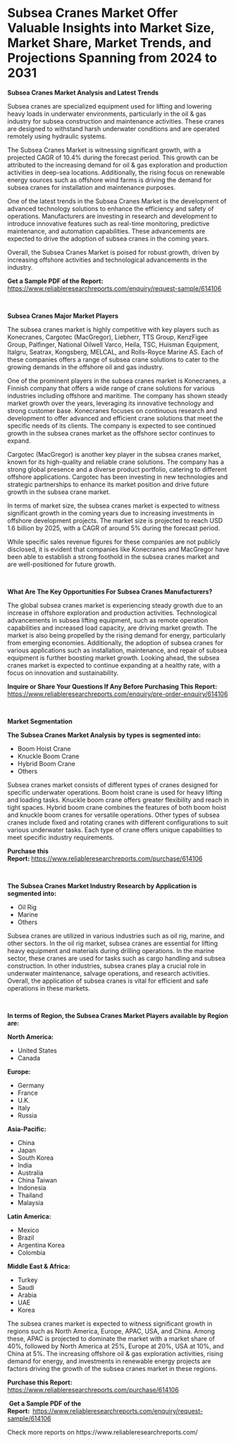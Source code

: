 <p><h1>Subsea Cranes Market Offer Valuable Insights into Market Size, Market Share, Market Trends, and Projections Spanning from 2024 to 2031</h1></p><p><strong>Subsea Cranes Market Analysis and Latest Trends</strong></p>
<p><p>Subsea cranes are specialized equipment used for lifting and lowering heavy loads in underwater environments, particularly in the oil & gas industry for subsea construction and maintenance activities. These cranes are designed to withstand harsh underwater conditions and are operated remotely using hydraulic systems.</p><p>The Subsea Cranes Market is witnessing significant growth, with a projected CAGR of 10.4% during the forecast period. This growth can be attributed to the increasing demand for oil & gas exploration and production activities in deep-sea locations. Additionally, the rising focus on renewable energy sources such as offshore wind farms is driving the demand for subsea cranes for installation and maintenance purposes.</p><p>One of the latest trends in the Subsea Cranes Market is the development of advanced technology solutions to enhance the efficiency and safety of operations. Manufacturers are investing in research and development to introduce innovative features such as real-time monitoring, predictive maintenance, and automation capabilities. These advancements are expected to drive the adoption of subsea cranes in the coming years.</p><p>Overall, the Subsea Cranes Market is poised for robust growth, driven by increasing offshore activities and technological advancements in the industry.</p></p>
<p><strong>Get a Sample PDF of the Report:&nbsp;</strong> <a href="https://www.reliableresearchreports.com/enquiry/request-sample/614106">https://www.reliableresearchreports.com/enquiry/request-sample/614106</a></p>
<p>&nbsp;</p>
<p><strong>Subsea Cranes Major Market Players</strong></p>
<p><p>The subsea cranes market is highly competitive with key players such as Konecranes, Cargotec (MacGregor), Liebherr, TTS Group, KenzFigee Group, Palfinger, National Oilwell Varco, Heila, TSC, Huisman Equipment, Italgru, Seatrax, Kongsberg, MELCAL, and Rolls-Royce Marine AS. Each of these companies offers a range of subsea crane solutions to cater to the growing demands in the offshore oil and gas industry.</p><p>One of the prominent players in the subsea cranes market is Konecranes, a Finnish company that offers a wide range of crane solutions for various industries including offshore and maritime. The company has shown steady market growth over the years, leveraging its innovative technology and strong customer base. Konecranes focuses on continuous research and development to offer advanced and efficient crane solutions that meet the specific needs of its clients. The company is expected to see continued growth in the subsea cranes market as the offshore sector continues to expand.</p><p>Cargotec (MacGregor) is another key player in the subsea cranes market, known for its high-quality and reliable crane solutions. The company has a strong global presence and a diverse product portfolio, catering to different offshore applications. Cargotec has been investing in new technologies and strategic partnerships to enhance its market position and drive future growth in the subsea crane market.</p><p>In terms of market size, the subsea cranes market is expected to witness significant growth in the coming years due to increasing investments in offshore development projects. The market size is projected to reach USD 1.6 billion by 2025, with a CAGR of around 5% during the forecast period.</p><p>While specific sales revenue figures for these companies are not publicly disclosed, it is evident that companies like Konecranes and MacGregor have been able to establish a strong foothold in the subsea cranes market and are well-positioned for future growth.</p></p>
<p>&nbsp;</p>
<p><strong>What Are The Key Opportunities For Subsea Cranes Manufacturers?</strong></p>
<p><p>The global subsea cranes market is experiencing steady growth due to an increase in offshore exploration and production activities. Technological advancements in subsea lifting equipment, such as remote operation capabilities and increased load capacity, are driving market growth. The market is also being propelled by the rising demand for energy, particularly from emerging economies. Additionally, the adoption of subsea cranes for various applications such as installation, maintenance, and repair of subsea equipment is further boosting market growth. Looking ahead, the subsea cranes market is expected to continue expanding at a healthy rate, with a focus on innovation and sustainability.</p></p>
<p><strong>Inquire or Share Your Questions If Any Before Purchasing This Report:</strong> <a href="https://www.reliableresearchreports.com/enquiry/pre-order-enquiry/614106">https://www.reliableresearchreports.com/enquiry/pre-order-enquiry/614106</a></p>
<p>&nbsp;</p>
<p><strong>Market Segmentation</strong></p>
<p><strong>The Subsea Cranes Market Analysis by types is segmented into:</strong></p>
<p><ul><li>Boom Hoist Crane</li><li>Knuckle Boom Crane</li><li>Hybrid Boom Crane</li><li>Others</li></ul></p>
<p><p>Subsea cranes market consists of different types of cranes designed for specific underwater operations. Boom hoist crane is used for heavy lifting and loading tasks. Knuckle boom crane offers greater flexibility and reach in tight spaces. Hybrid boom crane combines the features of both boom hoist and knuckle boom cranes for versatile operations. Other types of subsea cranes include fixed and rotating cranes with different configurations to suit various underwater tasks. Each type of crane offers unique capabilities to meet specific industry requirements.</p></p>
<p><strong>Purchase this Report:&nbsp;</strong><a href="https://www.reliableresearchreports.com/purchase/614106">https://www.reliableresearchreports.com/purchase/614106</a></p>
<p>&nbsp;</p>
<p><strong>The Subsea Cranes Market Industry Research by Application is segmented into:</strong></p>
<p><ul><li>Oil Rig</li><li>Marine</li><li>Others</li></ul></p>
<p><p>Subsea cranes are utilized in various industries such as oil rig, marine, and other sectors. In the oil rig market, subsea cranes are essential for lifting heavy equipment and materials during drilling operations. In the marine sector, these cranes are used for tasks such as cargo handling and subsea construction. In other industries, subsea cranes play a crucial role in underwater maintenance, salvage operations, and research activities. Overall, the application of subsea cranes is vital for efficient and safe operations in these markets.</p></p>
<p>&nbsp;</p>
<p><strong>In terms of Region, the Subsea Cranes Market Players available by Region are:</strong></p>
<p>
    <p> <strong> North America: </strong>
        <ul>
            <li>United States</li>
            <li>Canada</li>
        </ul>
        </p> 
    <p> <strong> Europe: </strong>
        <ul>
            <li>Germany</li>
            <li>France</li>
            <li>U.K.</li>
            <li>Italy</li>
            <li>Russia</li>
        </ul>
        </p> 
    <p> <strong> Asia-Pacific: </strong>
        <ul>
            <li>China</li>
            <li>Japan</li>
            <li>South Korea</li>
            <li>India</li>
            <li>Australia</li>
            <li>China Taiwan</li>
            <li>Indonesia</li>
            <li>Thailand</li>
            <li>Malaysia</li>
        </ul>
        </p> 
    <p> <strong> Latin America: </strong>
        <ul>
            <li>Mexico</li>
            <li>Brazil</li>
            <li>Argentina Korea</li>
            <li>Colombia</li>
        </ul>
        </p> 
    <p> <strong> Middle East & Africa: </strong>
        <ul>
            <li>Turkey</li>
            <li>Saudi</li>
            <li>Arabia</li>
            <li>UAE</li>
            <li>Korea</li>
        </ul>
    </p>
    </p>
<p><p>The subsea cranes market is expected to witness significant growth in regions such as North America, Europe, APAC, USA, and China. Among these, APAC is projected to dominate the market with a market share of 40%, followed by North America at 25%, Europe at 20%, USA at 10%, and China at 5%. The increasing offshore oil & gas exploration activities, rising demand for energy, and investments in renewable energy projects are factors driving the growth of the subsea cranes market in these regions.</p></p>
<p><strong>Purchase this Report: </strong><a href="https://www.reliableresearchreports.com/purchase/614106">https://www.reliableresearchreports.com/purchase/614106</a></p>
<p>&nbsp;<strong>Get a Sample PDF of the Report:&nbsp;&nbsp;</strong><a href="https://www.reliableresearchreports.com/enquiry/request-sample/614106">https://www.reliableresearchreports.com/enquiry/request-sample/614106</a></p>
<p><strong></strong></p>
<p>Check more reports on https://www.reliableresearchreports.com/</p>